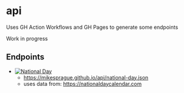 # api

Uses GH Action Workflows and GH Pages to generate some endpoints

Work in progress

## Endpoints

- [![National Day](https://github.com/mikesprague/api/actions/workflows/national-day.yml/badge.svg)](https://github.com/mikesprague/api/actions/workflows/national-day.yml)
  - <https://mikesprague.github.io/api/national-day.json>
  - uses data from: <https://nationaldaycalendar.com>
